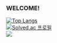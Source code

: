 ### WELCOME!
 [![Top Langs](https://github-readme-stats.vercel.app/api/top-langs/?username=kimkhann&layout=compact)](https://github.com/kimkhann/github-readme-stats)
<br>[![Solved.ac
프로필](http://mazassumnida.wtf/api/v2/generate_badge?boj=kimkhann)](https://solved.ac/kimkhann)
<br> <img src="http://mazandi.herokuapp.com/api?handle={lc__lc1m}&theme=warm"/>

<!--
**kimkhann/kimkhann** is a ✨ _special_ ✨ repository because its `README.md` (this file) appears on your GitHub profile.

Here are some ideas to get you started:

- 🔭 I’m currently working on ...
- 🌱 I’m currently learning ...
- 👯 I’m looking to collaborate on ...
- 🤔 I’m looking for help with ...
- 💬 Ask me about ...
- 📫 How to reach me: ...
- 😄 Pronouns: ...
- ⚡ Fun fact: ...
-->
